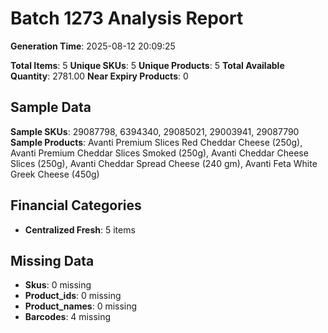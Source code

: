 # Batch 1273 Analysis Report

**Generation Time**: 2025-08-12 20:09:25

**Total Items**: 5
**Unique SKUs**: 5
**Unique Products**: 5
**Total Available Quantity**: 2781.00
**Near Expiry Products**: 0

## Sample Data
**Sample SKUs**: 29087798, 6394340, 29085021, 29003941, 29087790
**Sample Products**: Avanti Premium Slices Red Cheddar Cheese (250g), Avanti Premium Cheddar Slices Smoked (250g), Avanti Cheddar Cheese Slices (250g), Avanti Cheddar Spread Cheese (240 gm), Avanti Feta White Greek Cheese (450g)

## Financial Categories
- **Centralized Fresh**: 5 items

## Missing Data
- **Skus**: 0 missing
- **Product_ids**: 0 missing
- **Product_names**: 0 missing
- **Barcodes**: 4 missing
